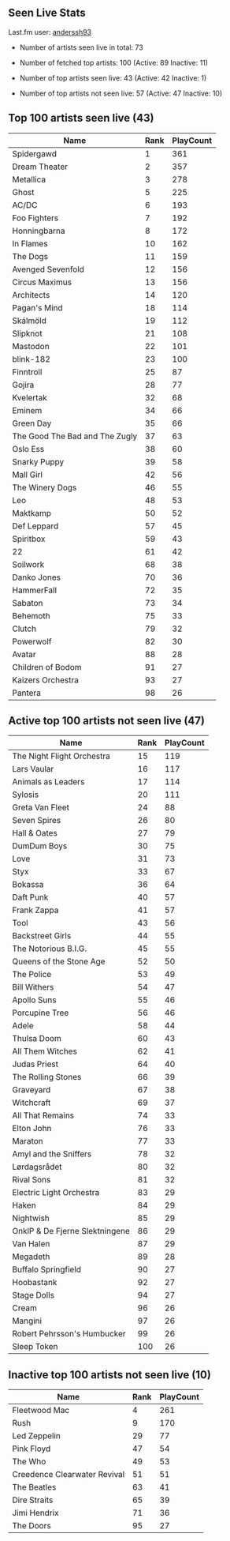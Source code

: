 ## Seen Live Stats

Last.fm user: [anderssh93](https://www.last.fm/user/anderssh93)

- Number of artists seen live in total: 73

- Number of fetched top artists: 100 (Active: 89 Inactive: 11)

- Number of top artists seen live: 43 (Active: 42 Inactive: 1)

- Number of top artists not seen live: 57 (Active: 47 Inactive: 10)

## Top 100 artists seen live (43)

Name                           | Rank | PlayCount
------------------------------ | ---- | ---------
Spidergawd                     | 1    | 361      
Dream Theater                  | 2    | 357      
Metallica                      | 3    | 278      
Ghost                          | 5    | 225      
AC/DC                          | 6    | 193      
Foo Fighters                   | 7    | 192      
Honningbarna                   | 8    | 172      
In Flames                      | 10   | 162      
The Dogs                       | 11   | 159      
Avenged Sevenfold              | 12   | 156      
Circus Maximus                 | 13   | 156      
Architects                     | 14   | 120      
Pagan's Mind                   | 18   | 114      
Skálmöld                       | 19   | 112      
Slipknot                       | 21   | 108      
Mastodon                       | 22   | 101      
blink-182                      | 23   | 100      
Finntroll                      | 25   | 87       
Gojira                         | 28   | 77       
Kvelertak                      | 32   | 68       
Eminem                         | 34   | 66       
Green Day                      | 35   | 66       
The Good The Bad and The Zugly | 37   | 63       
Oslo Ess                       | 38   | 60       
Snarky Puppy                   | 39   | 58       
Mall Girl                      | 42   | 56       
The Winery Dogs                | 46   | 55       
Leo                            | 48   | 53       
Maktkamp                       | 50   | 52       
Def Leppard                    | 57   | 45       
Spiritbox                      | 59   | 43       
22                             | 61   | 42       
Soilwork                       | 68   | 38       
Danko Jones                    | 70   | 36       
HammerFall                     | 72   | 35       
Sabaton                        | 73   | 34       
Behemoth                       | 75   | 33       
Clutch                         | 79   | 32       
Powerwolf                      | 82   | 30       
Avatar                         | 88   | 28       
Children of Bodom              | 91   | 27       
Kaizers Orchestra              | 93   | 27       
Pantera                        | 98   | 26       

## Active top 100 artists not seen live (47)

Name                           | Rank | PlayCount
------------------------------ | ---- | ---------
The Night Flight Orchestra     | 15   | 119      
Lars Vaular                    | 16   | 117      
Animals as Leaders             | 17   | 114      
Sylosis                        | 20   | 111      
Greta Van Fleet                | 24   | 88       
Seven Spires                   | 26   | 80       
Hall & Oates                   | 27   | 79       
DumDum Boys                    | 30   | 75       
Love                           | 31   | 73       
Styx                           | 33   | 67       
Bokassa                        | 36   | 64       
Daft Punk                      | 40   | 57       
Frank Zappa                    | 41   | 57       
Tool                           | 43   | 56       
Backstreet Girls               | 44   | 55       
The Notorious B.I.G.           | 45   | 55       
Queens of the Stone Age        | 52   | 50       
The Police                     | 53   | 49       
Bill Withers                   | 54   | 47       
Apollo Suns                    | 55   | 46       
Porcupine Tree                 | 56   | 46       
Adele                          | 58   | 44       
Thulsa Doom                    | 60   | 43       
All Them Witches               | 62   | 41       
Judas Priest                   | 64   | 40       
The Rolling Stones             | 66   | 39       
Graveyard                      | 67   | 38       
Witchcraft                     | 69   | 37       
All That Remains               | 74   | 33       
Elton John                     | 76   | 33       
Maraton                        | 77   | 33       
Amyl and the Sniffers          | 78   | 32       
Lørdagsrådet                   | 80   | 32       
Rival Sons                     | 81   | 32       
Electric Light Orchestra       | 83   | 29       
Haken                          | 84   | 29       
Nightwish                      | 85   | 29       
OnklP & De Fjerne Slektningene | 86   | 29       
Van Halen                      | 87   | 29       
Megadeth                       | 89   | 28       
Buffalo Springfield            | 90   | 27       
Hoobastank                     | 92   | 27       
Stage Dolls                    | 94   | 27       
Cream                          | 96   | 26       
Mangini                        | 97   | 26       
Robert Pehrsson's Humbucker    | 99   | 26       
Sleep Token                    | 100  | 26       

## Inactive top 100 artists not seen live (10)

Name                         | Rank | PlayCount
---------------------------- | ---- | ---------
Fleetwood Mac                | 4    | 261      
Rush                         | 9    | 170      
Led Zeppelin                 | 29   | 77       
Pink Floyd                   | 47   | 54       
The Who                      | 49   | 53       
Creedence Clearwater Revival | 51   | 51       
The Beatles                  | 63   | 41       
Dire Straits                 | 65   | 39       
Jimi Hendrix                 | 71   | 36       
The Doors                    | 95   | 27       
